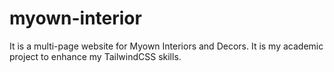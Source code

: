 # myown-interior
It is a multi-page website for Myown Interiors and Decors. It is my academic project to enhance my TailwindCSS skills.
